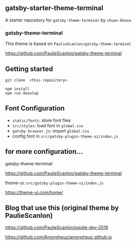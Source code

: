 ## gatsby-starter-theme-terminal

A starter repository for `gatsby-theme-terminal` by `chuan-khuna`

### gatsby-theme-terminal

This theme is based on `PaulieScanlon/gatsby-theme-terminal`

https://github.com/PaulieScanlon/gatsby-theme-terminal

## Getting started

```shell
git clone  <this repository>

npm install
npm run develop
```

## Font Configuration

- `static/fonts`: store font files
- `src/styles`: load font in `global.css`
- `gatsby-browser.js`: import `global.css`
- config font in `src/gatsby-plugin-theme-ui/index.js`

## for more configuration...

gatsby-theme-terminal:

https://github.com/PaulieScanlon/gatsby-theme-terminal

theme-ui: `src/gatsby-plugin-theme-ui/index.js`

https://theme-ui.com/home/

## Blog that use this (original theme by PaulieScanlon)

https://github.com/PaulieScanlon/paulie-dev-2019

https://github.com/Amorpheuz/amorpheuz.github.io